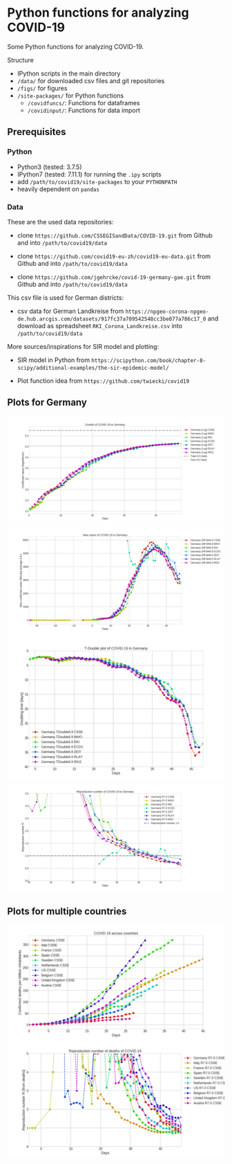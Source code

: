 # Python functions for analyzing COVID-19 #

Some Python functions for analyzing COVID-19.

Structure
- IPython scripts in the main directory
- `/data/` for downloaded csv files and git repositories
- `/figs/` for figures
- `/site-packages/` for Python functions
  - `/covidfuncs/`: Functions for dataframes
  - `/covidinput/`: Functions for data import

## Prerequisites

### Python
- Python3 (tested: 3.7.5)
- IPython7 (tested: 7.11.1) for running the `.ipy` scripts
- add `/path/to/covid19/site-packages` to your `PYTHONPATH`
- heavily dependent on `pandas`

### Data
These are the used data repositories:

- clone `https://github.com/CSSEGISandData/COVID-19.git` from Github
  and into `/path/to/covid19/data`

- clone `https://github.com/covid19-eu-zh/covid19-eu-data.git` from Github
  and into `/path/to/covid19/data`

- clone `https://github.com/jgehrcke/covid-19-germany-gae.git` from Github
  and into `/path/to/covid19/data`

This csv file is used for German districts:

- csv data for German Landkreise from
  `https://npgeo-corona-npgeo-de.hub.arcgis.com/datasets/917fc37a709542548cc3be077a786c17_0`
  and download as spreadsheet `RKI_Corona_Landkreise.csv` into
  `/path/to/covid19/data`

More sources/inspirations for SIR model and plotting:

- SIR model in Python from
  `https://scipython.com/book/chapter-8-scipy/additional-examples/the-sir-epidemic-model/`

- Plot function idea from `https://github.com/twiecki/covid19`

## Plots for Germany

![Cases Germany](./figs/cases_germany.png)
![New Cases Germany](./figs/newcases_smooth_germany.png)
![Doubling time Germany](./figs/tdouble_germany.png)
![Reproduction number](./figs/reproductionnumber_germany.png)

## Plots for multiple countries

![Deaths Countries](./figs/deaths_countries.png)
![Reproduction number](./figs/reproductionnumber_deaths_countries.png)
